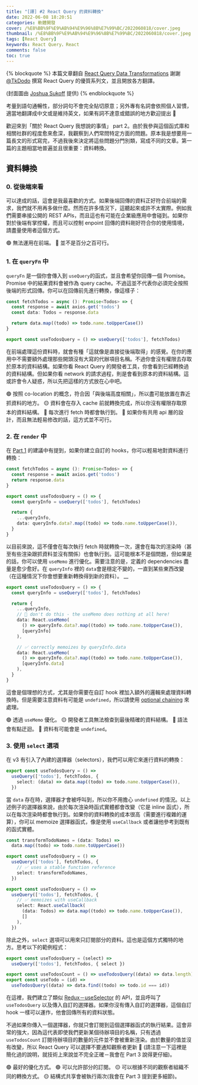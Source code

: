 ```yaml
---
title: "[譯] #2 React Query 的資料轉換" 
date: 2022-06-08 18:20:51
categories: 軟體開發
cover: /%E8%BB%9F%E9%AB%94%E9%96%8B%E7%99%BC/2022060818/cover.jpeg
thumbnail: /%E8%BB%9F%E9%AB%94%E9%96%8B%E7%99%BC/2022060818/cover.jpeg
tags: [React Query]
keywords: React Query，React
comments: false
toc: true
---
```


{% blockquote %}
本篇文章翻自 [React Query Data Transformations](https://tkdodo.eu/blog/react-query-data-transformations)
謝謝 [@TkDodo](https://github.com/tkdodo) 撰寫 React Query 的優質系列文，並且開放各方翻譯。

(封面圖由 [Joshua Sukoff](https://unsplash.com/@joshuas) 提供)
{% endblockquote %}

<!-- more -->

<article class="message message-immersive is-primary">
<div class="message-body">
考量到語句通暢性，部分詞句不會完全貼切原意；另外專有名詞會依照個人習慣，適當地翻譯成中文或是維持英文，如果有詞不達意或錯誤的地方歡迎提出 👋
</div>
</article>

歡迎來到「關於 React Query 我想說的事情」 part 2。由於我參與這個函式庫和相關社群的程度愈來愈深，我觀察到人們常問特定方面的問題。原本我是想要用一篇長文的形式寫完，不過我後來決定將這些問題分門別類，寫成不同的文章。第一篇的主題相當地普遍並且很重要：資料轉換。

## 資料轉換

### 0. 從後端來看

可以達成的話，這會是我最喜歡的方式。如果後端回傳的資料正好符合前端的需求，我們就不用再多做什麼。然而在許多情況下，這聽起來或許不太實際。例如我們需要串接公開的 REST APIs，而且這也有可能在企業級應用中會碰到。如果你對於後端有掌控權，而且可以控制 enpoint 回傳的資料剛好符合你的使用情境，請盡量使用者這個方式。

🟢   無法運用在前端。
🔴   並不是百分之百可行。

### 1. 在 `queryFn` 中

`queryFn` 是一個你會傳入到 `useQuery`的函式，並且會希望你回傳一個 Promise。Promise 中的結果資料會被作為 query cache。不過這並不代表你必須完全按照後端的形式回傳。你可以在回傳前先進行轉換，像這樣子：

```typescript queryFn-transformation
const fetchTodos = async (): Promise<Todos> => {
  const response = await axios.get('todos')
  const data: Todos = response.data

  return data.map((todo) => todo.name.toUpperCase())
}

export const useTodosQuery = () => useQuery(['todos'], fetchTodos)
```

在前端處理這份資料時，就會有種「這就像是直接從後端取得」的感覺。在你的應用中不需要額外處理那些開頭沒有大寫的代辦項目名稱。不過你會沒有權限去存取於原本的資料結構。如果你看 React Query 的開發者工具，你會看到已經轉換過的資料結構。但如果你看 network 的請求過程，則是會看到原本的資料結構。這或許會令人疑惑，所以先把這樣的方式放在心中吧。

🟢   按照 co-location 的概念，符合因「與後端高度相關」，所以盡可能放置在靠近抓資料的地方。
🟡   資料會在存入 cache 前就轉換完成，所以你沒有權限存取原本的資料結構。
🔴   每次進行 fetch 時都會執行到。
🔴   如果你有共用 api 層的設計，而且無法輕易修改的話，這方式並不可行。


### 2. 在 `render` 中

在 [Part 1](https://yuri-journal.me/%E8%BB%9F%E9%AB%94%E9%96%8B%E7%99%BC/2022060716/) 的建議中有提到，如果你建立自訂的 hooks，你可以輕易地對資料進行轉換：

```typescript render-transformation
const fetchTodos = async (): Promise<Todos> => {
  const response = await axios.get('todos')
  return response.data
}

export const useTodosQuery = () => {
  const queryInfo = useQuery(['todos'], fetchTodos)

  return {
    ...queryInfo,
    data: queryInfo.data?.map((todo) => todo.name.toUpperCase()),
  }
}
```

以目前來說，這不僅會在每次執行 fetch 時就轉換一次，還會在每次的渲染時（甚至有些渲染跟抓資料並沒有關係）也會執行到。這可能根本不是個問題，但如果是的話，你可以使用 `useMemo` 進行優化。需要注意的是，定義的 dependencies 盡量是愈少愈好。在 `queryInfo` 裡的 `data`會是穩定不變的，一直到某些東西改變（在這種情況下你會想要重新轉換得到新的資料）。
__

```typescript useMemo-dependencies
export const useTodosQuery = () => {
  const queryInfo = useQuery(['todos'], fetchTodos)

  return {
    ...queryInfo,
    // 🚨 don't do this - the useMemo does nothing at all here!
    data: React.useMemo(
      () => queryInfo.data?.map((todo) => todo.name.toUpperCase()),
      [queryInfo]
    ),

    // ✅ correctly memoizes by queryInfo.data
    data: React.useMemo(
      () => queryInfo.data?.map((todo) => todo.name.toUpperCase()),
      [queryInfo.data]
    ),
  }
}
```

這會是個理想的方式，尤其是你需要在自訂 hook 裡加入額外的邏輯來處理資料轉換時。但是需要注意資料有可能是 `undefined`，所以請使用 [optional chaining](https://developer.mozilla.org/zh-TW/docs/Web/JavaScript/Reference/Operators/Optional_chaining) 來處理。

🟢   透過 `useMemo` 優化。
🟡   開發者工具無法檢查到最後精確的資料結構。
🔴   語法會有點迂迴。
🔴   資料有可能會是 `undefined`。

### 3. 使用 `select` 選項

在 v3 有引入了內建的選擇器（selectors），我們可以用它來進行資料的轉換：

```typescript select-transformation
export const useTodosQuery = () =>
  useQuery(['todos'], fetchTodos, {
    select: (data) => data.map((todo) => todo.name.toUpperCase()),
  })
```

當 `data` 存在時，選擇器才會被呼叫到，所以你不用擔心 `undefined` 的情況。以上述例子的選擇器來說，由於每次渲染時函式實體都會改變（它是 inline 函式），所以在每次渲染時都會執行到。如果你的資料轉換的成本很高（需要進行複雜的運算），你可以 memoize 選擇器函式，像是使用 `useCallback` 或者讓他參考到既有的函式實體。

```typescript select-memoizations
const transformTodoNames = (data: Todos) =>
  data.map((todo) => todo.name.toUpperCase())

export const useTodosQuery = () =>
  useQuery(['todos'], fetchTodos, {
    // ✅ uses a stable function reference
    select: transformTodoNames,
  })

export const useTodosQuery = () =>
  useQuery(['todos'], fetchTodos, {
    // ✅ memoizes with useCallback
    select: React.useCallback(
      (data: Todos) => data.map((todo) => todo.name.toUpperCase()),
      []
    ),
  })
```

除此之外，`select` 選項可以用來只訂閱部分的資料。這也是這個方式獨特的地方。思考以下的範例程式：

```typescript select-partial-subscriptions
export const useTodosQuery = (select) =>
  useQuery(['todos'], fetchTodos, { select })

export const useTodosCount = () => useTodosQuery((data) => data.length)
export const useTodo = (id) =>
  useTodosQuery((data) => data.find((todo) => todo.id === id))
```

在這裡，我們建立了類似 [Redux－useSelector](https://react-redux.js.org/api/hooks#useselector) 的 API，並且呼叫了 `useTodosQuery` 以及傳入自訂的選擇器。如果你沒有傳入自訂的選擇器，這個自訂 hook 一樣可以運作，他會回傳所有的資料狀態。

不過如果你傳入一個選擇器，你就只會訂閱到這個選擇器函式的執行結果。這會非常的強大，因為這代表即使我們更新某個待辦項目的名稱，只有透過 `useTodosCount` 訂閱待辦項目的數量的元件並不會被重新渲染。由於數量的值並沒有改變，所以 React Query 可以選擇不要通知觀察者更新 🥳 (請注意一下這裡是簡化過的說明，就技術上來說並不完全正確－我會在 Part 3 說得更仔細)。

🟢   最好的優化方式。
🟢   可以允許部分的訂閱。
🟡   可以根據不同的觀察者組織不同的轉換方式。
🟡   結構式共享會被執行兩次(我會在 Part 3 提到更多細節)。


